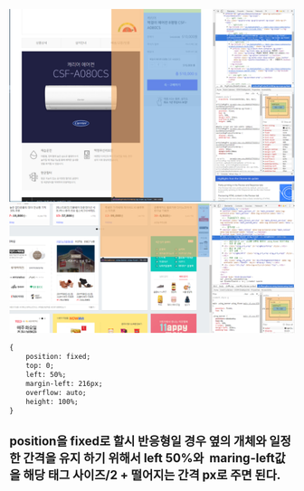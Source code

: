 

![Alt text](/img/css_fixed1.png)
![Alt text](/img/css_fixed2.png)

```
{
    position: fixed;
    top: 0;
    left: 50%;
    margin-left: 216px;
    overflow: auto;
    height: 100%;
}
```

## position을 fixed로 할시 반응형일 경우 옆의 개체와 일정한 간격을 유지 하기 위해서 left 50%와  maring-left값을 해당 태그 사이즈/2 + 떨어지는 간격 px로 주면 된다. 
